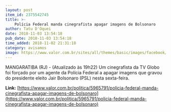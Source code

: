```yaml
---
layout: post
item_id: 2375542745
title: >-
    Polícia Federal manda cinegrafista apagar imagens de Bolsonaro
author: Tatu D'Oquei
date: 2018-11-03 13:54:18
pub_date: 2018-11-03 13:54:18
time_added: 2018-11-02 21:31:18
category: avisamos
image: https://www.valor.com.br/sites/all/themes/basic/images/facebook/valor-big.jpg
---
```


MANGARATIBA (RJ) - (Atualizado às 19h22) Um cinegrafista da TV Globo foi forçado por um agente da Polícia Federal a apagar imagens que gravou do presidente eleito Jair Bolsonaro (PSL) nesta sexta-feira.

**Link:** [https://www.valor.com.br/politica/5965791/policia-federal-manda-cinegrafista-apagar-imagens-de-bolsonaro](https://www.valor.com.br/politica/5965791/policia-federal-manda-cinegrafista-apagar-imagens-de-bolsonaro)

